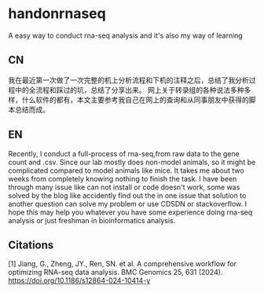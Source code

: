 # handonrnaseq
A easy way to conduct rna-seq analysis and it's also my way of learning



## CN
我在最近第一次做了一次完整的机上分析流程和下机的注释之后，总结了我分析过程中的全流程和踩过的坑，总结了分享出来。
网上关于转录组的各种说法多种多样，什么软件的都有，本文主要参考我自己在网上的查询和从同事朋友中获得的脚本总结而成。


## EN
Recently, I conduct a full-process of rna-seq,from raw data to the gene count and .csv. Since our lab mostly does non-model animals, so it might be complicated compared to model animals like mice.
It takes me about two weeks from completely knowing nothing to finish the task. I have been through many issue like can not install or code doesn't work, some was solved by the blog like accidently find out the in one issue that solution to another question can solve my problem or use CDSDN or stackoverflow.
I hope this may help you whatever you have some experience doing rna-seq analysis or just freshman in bioinformatics analysis.





## Citations
[1] Jiang, G., Zheng, JY., Ren, SN. et al. A comprehensive workflow for optimizing RNA-seq data analysis. BMC Genomics 25, 631 (2024). https://doi.org/10.1186/s12864-024-10414-y
